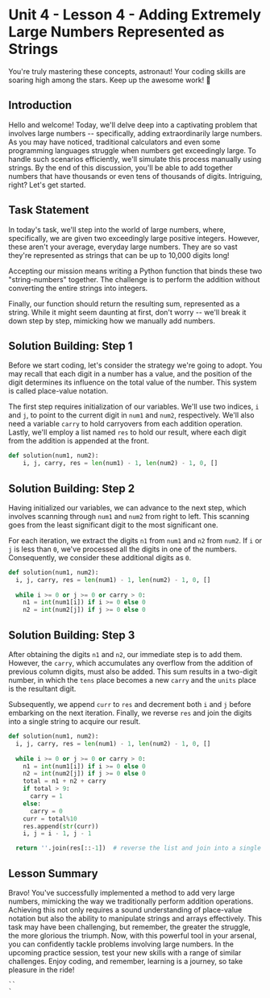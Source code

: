 # Unit 4 - Lesson 4 - Adding Extremely Large Numbers Represented as Strings

You're truly mastering these concepts, astronaut! Your coding skills are soaring high among the stars. Keep up the awesome work! 🚀

## Introduction
Hello and welcome! Today, we'll delve deep into a captivating problem that involves large numbers -- specifically, adding extraordinarily large numbers. As you may have noticed, traditional calculators and even some programming languages struggle when numbers get exceedingly large. To handle such scenarios efficiently, we'll simulate this process manually using strings. By the end of this discussion, you'll be able to add together numbers that have thousands or even tens of thousands of digits. Intriguing, right? Let's get started.

## Task Statement
In today's task, we'll step into the world of large numbers, where, specifically, we are given two exceedingly large positive integers. However, these aren't your average, everyday large numbers. They are so vast they're represented as strings that can be up to 10,000 digits long!

Accepting our mission means writing a Python function that binds these two "string-numbers" together. The challenge is to perform the addition without converting the entire strings into integers.

Finally, our function should return the resulting sum, represented as a string. While it might seem daunting at first, don't worry -- we'll break it down step by step, mimicking how we manually add numbers.

## Solution Building: Step 1
Before we start coding, let's consider the strategy we're going to adopt. You may recall that each digit in a number has a value, and the position of the digit determines its influence on the total value of the number. This system is called place-value notation.

The first step requires initialization of our variables. We'll use two indices, `i` and `j`, to point to the current digit in `num1` and `num2`, respectively. We'll also need a variable `carry` to hold carryovers from each addition operation. Lastly, we'll employ a list named `res` to hold our result, where each digit from the addition is appended at the front.

```Python
def solution(num1, num2):
    i, j, carry, res = len(num1) - 1, len(num2) - 1, 0, []
```

## Solution Building: Step 2
Having initialized our variables, we can advance to the next step, which involves scanning through `num1` and `num2` from right to left. This scanning goes from the least significant digit to the most significant one.

For each iteration, we extract the digits `n1` from `num1` and `n2` from `num2`. If `i` or `j` is less than `0`, we've processed all the digits in one of the numbers. Consequently, we consider these additional digits as `0`.

```Python
def solution(num1, num2):
  i, j, carry, res = len(num1) - 1, len(num2) - 1, 0, []
  
  while i >= 0 or j >= 0 or carry > 0:
    n1 = int(num1[i]) if i >= 0 else 0
    n2 = int(num2[j]) if j >= 0 else 0
```

## Solution Building: Step 3
After obtaining the digits `n1` and `n2`, our immediate step is to add them. However, the `carry`, which accumulates any overflow from the addition of previous column digits, must also be added. This sum results in a two-digit number, in which the `tens` place becomes a new `carry` and the `units` place is the resultant digit.

Subsequently, we append `curr` to `res` and decrement both `i` and `j` before embarking on the next iteration. Finally, we reverse `res` and join the digits into a single string to acquire our result.

```Python
def solution(num1, num2):
  i, j, carry, res = len(num1) - 1, len(num2) - 1, 0, []
  
  while i >= 0 or j >= 0 or carry > 0:
    n1 = int(num1[i]) if i >= 0 else 0
    n2 = int(num2[j]) if j >= 0 else 0
    total = n1 + n2 + carry
    if total > 9:
      carry = 1
    else:
      carry = 0
    curr = total%10
    res.append(str(curr))
    i, j = i - 1, j - 1

  return ''.join(res[::-1])  # reverse the list and join into a single string
```

## Lesson Summary
Bravo! You've successfully implemented a method to add very large numbers, mimicking the way we traditionally perform addition operations. Achieving this not only requires a sound understanding of place-value notation but also the ability to manipulate strings and arrays effectively. This task may have been challenging, but remember, the greater the struggle, the more glorious the triumph. Now, with this powerful tool in your arsenal, you can confidently tackle problems involving large numbers. In the upcoming practice session, test your new skills with a range of similar challenges. Enjoy coding, and remember, learning is a journey, so take pleasure in the ride!

```
``
`
```

